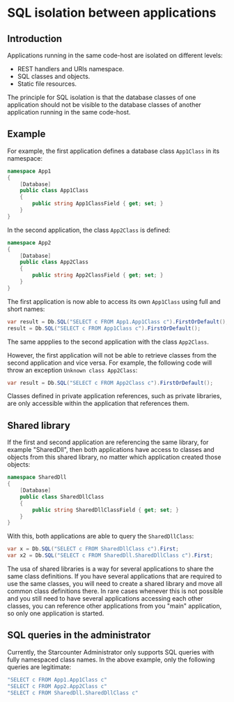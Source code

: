 # SQL isolation between applications

## Introduction

Applications running in the same code-host are isolated on different levels:

* REST handlers and URIs namespace.
* SQL classes and objects.
* Static file resources.

The principle for SQL isolation is that the database classes of one application should not be visible to the database classes of another application running in the same code-host.

## Example

For example, the first application defines a database class `App1Class` in its namespace:

```csharp
namespace App1
{
    [Database]
    public class App1Class
    {
        public string App1ClassField { get; set; }
    }
}
```

In the second application, the class `App2Class` is defined:

```csharp
namespace App2
{
    [Database]
    public class App2Class
    {
        public string App2ClassField { get; set; }
    }
}
```

The first application is now able to access its own `App1Class` using full and short names:

```csharp
var result = Db.SQL("SELECT c FROM App1.App1Class c").FirstOrDefault();
result = Db.SQL("SELECT c FROM App1Class c").FirstOrDefault();
```

The same appplies to the second application with the class `App2Class`.

However, the first application will not be able to retrieve classes from the second application and vice versa. For example, the following code will throw an exception `Unknown class App2Class`:

```csharp
var result = Db.SQL("SELECT c FROM App2Class c").FirstOrDefault();
```

Classes defined in private application references, such as private libraries, are only accessible within the application that references them.

## Shared library

If the first and second application are referencing the same library, for example "SharedDll", then both applications have access to classes and objects from this shared library, no matter which application created those objects:

```csharp
namespace SharedDll
{
    [Database]
    public class SharedDllClass
    {
        public string SharedDllClassField { get; set; }
    }
}
```

With this, both applications are able to query the `SharedDllClass`:

```csharp
var x = Db.SQL("SELECT c FROM SharedDllClass c").First;
var x2 = Db.SQL("SELECT c FROM SharedDll.SharedDllClass c").First;
```

The usa of shared libraries is a way for several applications to share the same class definitions. If you have several applications that are required to use the same classes, you will need to create a shared library and move all common class definitions there. In rare cases whenever this is not possible and you still need to have several applications accessing each other classes, you can reference other applications from you "main" application, so only one application is started.

## SQL queries in the administrator

Currently, the Starcounter Administrator only supports SQL queries with fully namespaced class names. In the above example, only the following queries are legitimate:

```csharp
"SELECT c FROM App1.App1Class c"
"SELECT c FROM App2.App2Class c"
"SELECT c FROM SharedDll.SharedDllClass c"
```

